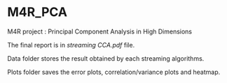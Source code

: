 # M4R_PCA
M4R project : Principal Component Analysis in High Dimensions

The final report is in _streaming CCA.pdf_ file.

Data folder stores the result obtained by each streaming algorithms.

Plots folder saves the error plots, correlation/variance plots and heatmap.
